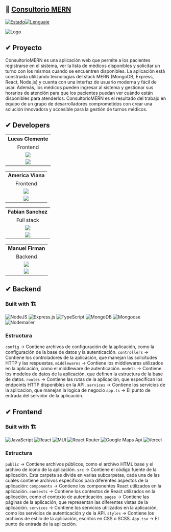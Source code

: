 ## 🔗 <a href="consultoriomern.vercel.app/">Consultorio MERN</a>
[![Estado](https://img.shields.io/badge/estado-en%20progreso-blue)](https://github.com/user/proyecto)[![Lenguaje](https://img.shields.io/badge/lenguaje-javascript-yellow)](https://github.com/user/proyecto)

![Logo](https://media.discordapp.net/attachments/1088113388846071859/1090626722514345985/Logo_mern.png)


## ✔ Proyecto
ConsultorioMERN es una aplicación web que permite a los pacientes registrarse en el sistema, ver la lista de médicos disponibles y solicitar un turno con los mismos cuando se encuentren disponibles. La aplicación está construida utilizando tecnologías del stack MERN (MongoDB, Express, React, Node.js) y cuenta con una interfaz de usuario moderna y fácil de usar. Además, los médicos pueden ingresar al sistema y gestionar sus horarios de atención para que los pacientes puedan ver cuándo están disponibles para atenderlos. ConsultorioMERN es el resultado del trabajo en equipo de un grupo de desarrolladores comprometidos con crear una solución innovadora y accesible para la gestión de turnos médicos.





## ✔ Developers
||
|:-:|
| **Lucas Clemente** |
| Frontend |
| <a href="https://github.com/lucasclemente08"><img src="https://img.shields.io/badge/github-%23121011.svg?&style=for-the-badge&logo=github&logoColor=white"/></a> |
| <a href="https://www.linkedin.com/in/lucas-clemente-front-end-developer/"><img src="https://img.shields.io/badge/linkedin%20-%230077B5.svg?&style=for-the-badge&logo=linkedin&logoColor=white"/></a> |

||
|:-:|
| **America Viana** |
| Frontend |
| <a href="https://github.com/amerikv220"><img src="https://img.shields.io/badge/github-%23121011.svg?&style=for-the-badge&logo=github&logoColor=white"/></a> |
| <a href=""><img src="https://img.shields.io/badge/linkedin%20-%230077B5.svg?&style=for-the-badge&logo=linkedin&logoColor=white"/></a> |

||
|:-:|
| **Fabian Sanchez** |
| Full stack |
| <a href="https://github.com/fabisanz-dev"><img src="https://img.shields.io/badge/github-%23121011.svg?&style=for-the-badge&logo=github&logoColor=white"/></a> |
| <a href="https://www.linkedin.com/in/fabian-sanchez-j/"><img src="https://img.shields.io/badge/linkedin%20-%230077B5.svg?&style=for-the-badge&logo=linkedin&logoColor=white"/></a> |

||
|:-:|
| **Manuel Firman** |
| Backend |
| <a href="https://github.com/manuelfirman"><img src="https://img.shields.io/badge/github-%23121011.svg?&style=for-the-badge&logo=github&logoColor=white"/></a> |
| <a href="https://www.linkedin.com/in/manuel-firman/"><img src="https://img.shields.io/badge/linkedin%20-%230077B5.svg?&style=for-the-badge&logo=linkedin&logoColor=white"/></a> |



## ✔ Backend
### Built with 🏗️
![NodeJS](https://img.shields.io/badge/Node.js-6DA55F?style=for-the-badge&logo=Node.js&logoColor=white) ![Express.js](https://img.shields.io/badge/Express.js-%23404d59.svg?style=for-the-badge&logo=Express&logoColor=%2361DAFB) ![TypeScript](https://img.shields.io/badge/TypeScript-blue.svg?style=for-the-badge&logo=TypeScript&logoColor=white) ![MongoDB](https://img.shields.io/badge/MongoDB-%234ea94b.svg?style=for-the-badge&logo=MongoDB&logoColor=white) ![Mongoose](https://img.shields.io/badge/Mongoose-%2320232a.svg?style=for-the-badge&logo=Mongoose&logoColor=%%2361DAFB) ![Nodemailer](https://img.shields.io/badge/Nodemailer-0F9DCE?style=for-the-badge&logo=Nodemailer&logoColor=fff)

### Estructura
`config` -> Contiene archivos de configuración de la aplicación, como la configuración de la base de datos y la autenticación.
`controllers` -> Contiene los controladores de la aplicación, que manejan las solicitudes HTTP y las respuestas.
`middlewares` -> Contiene los middlewares utilizados en la aplicación, como el middleware de autenticación.
`models` -> Contiene los modelos de datos de la aplicación, que definen la estructura de la base de datos.
`routes` -> Contiene las rutas de la aplicación, que especifican los endpoints HTTP disponibles en la API.
`services` -> Contiene los servicios de la aplicacion, que manejan la logica de negocio
`app.ts` -> El punto de entrada del servidor de la aplicación.

## ✔ Frontend
### Built with 🏗️
![JavaScript](https://img.shields.io/badge/JavaScript-%23323330.svg?style=for-the-badge&logo=Javascript&logoColor=%23F7DF1E) ![React](https://img.shields.io/badge/React-149eca?style=for-the-badge&logo=react&logoColor=fff) ![MUI](https://img.shields.io/badge/MUI-007FFF?style=for-the-badge&logo=MUI&logoColor=fff) ![React Router](https://img.shields.io/badge/React_Router-000?style=for-the-badge&logo=reactrouter&logoColor=fff) ![Google Maps Api](https://img.shields.io/badge/Google_Maps_Api-DE4032?style=for-the-badge&logo=GoogleMaps&logoColor=fff) ![Vercel](https://img.shields.io/badge/vercel%20-%23000000.svg?&style=for-the-badge&logo=vercel&logoColor=white)

### Estructura
`public` -> Contiene archivos públicos, como el archivo HTML base y el archivo de icono de la aplicación.
`src` -> Contiene el código fuente de la aplicación. Esta carpeta se divide en varias subcarpetas, cada una de las cuales contiene archivos específicos para diferentes aspectos de la aplicación:
`components` -> Contiene los componentes React utilizados en la aplicación.
`contexts` -> Contiene los contextos de React utilizados en la aplicación, como el contexto de autenticación.
`pages` -> Contiene las páginas de la aplicación, que representan las diferentes vistas de la aplicación.
`services` -> Contiene los servicios utilizados en la aplicación, como los servicios de autenticación y de la API.
`styles` -> Contiene los archivos de estilo de la aplicación, escritos en CSS o SCSS.
`App.tsx` -> El punto de entrada de la aplicación.